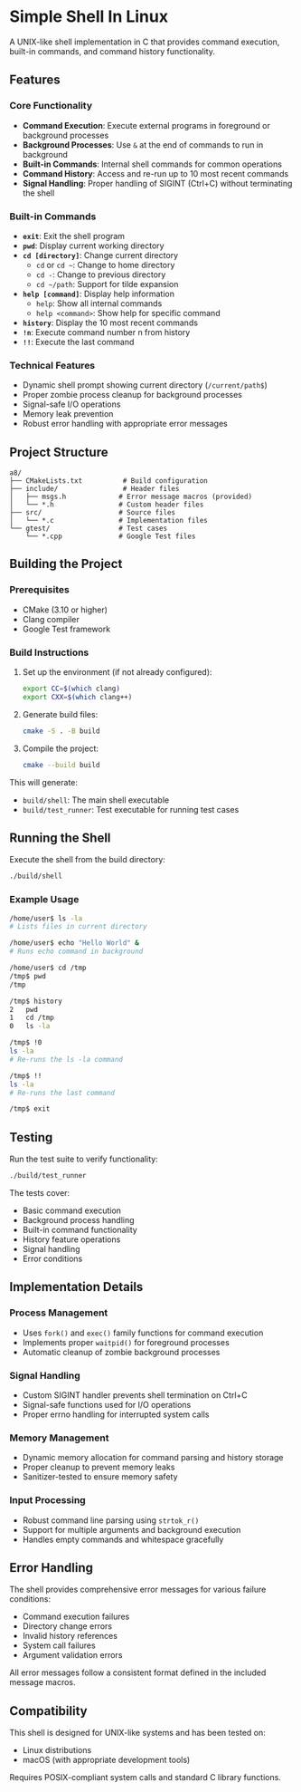 # Simple Shell In Linux

A UNIX-like shell implementation in C that provides command execution, built-in commands, and command history functionality.

## Features

### Core Functionality
- **Command Execution**: Execute external programs in foreground or background processes
- **Background Processes**: Use `&` at the end of commands to run in background
- **Built-in Commands**: Internal shell commands for common operations
- **Command History**: Access and re-run up to 10 most recent commands
- **Signal Handling**: Proper handling of SIGINT (Ctrl+C) without terminating the shell

### Built-in Commands

- **`exit`**: Exit the shell program
- **`pwd`**: Display current working directory
- **`cd [directory]`**: Change current directory
  - `cd` or `cd ~`: Change to home directory
  - `cd -`: Change to previous directory
  - `cd ~/path`: Support for tilde expansion
- **`help [command]`**: Display help information
  - `help`: Show all internal commands
  - `help <command>`: Show help for specific command
- **`history`**: Display the 10 most recent commands
- **`!n`**: Execute command number n from history
- **`!!`**: Execute the last command

### Technical Features
- Dynamic shell prompt showing current directory (`/current/path$`)
- Proper zombie process cleanup for background processes
- Signal-safe I/O operations
- Memory leak prevention
- Robust error handling with appropriate error messages

## Project Structure

```
a8/
├── CMakeLists.txt          # Build configuration
├── include/                # Header files
│   ├── msgs.h             # Error message macros (provided)
│   └── *.h                # Custom header files
├── src/                   # Source files
│   └── *.c                # Implementation files
└── gtest/                 # Test cases
    └── *.cpp              # Google Test files
```

## Building the Project

### Prerequisites
- CMake (3.10 or higher)
- Clang compiler
- Google Test framework

### Build Instructions

1. Set up the environment (if not already configured):
   ```bash
   export CC=$(which clang)
   export CXX=$(which clang++)
   ```

2. Generate build files:
   ```bash
   cmake -S . -B build
   ```

3. Compile the project:
   ```bash
   cmake --build build
   ```

This will generate:
- `build/shell`: The main shell executable
- `build/test_runner`: Test executable for running test cases

## Running the Shell

Execute the shell from the build directory:

```bash
./build/shell
```

### Example Usage

```bash
/home/user$ ls -la
# Lists files in current directory

/home/user$ echo "Hello World" &
# Runs echo command in background

/home/user$ cd /tmp
/tmp$ pwd
/tmp

/tmp$ history
2	pwd
1	cd /tmp
0	ls -la

/tmp$ !0
ls -la
# Re-runs the ls -la command

/tmp$ !!
ls -la
# Re-runs the last command

/tmp$ exit
```

## Testing

Run the test suite to verify functionality:

```bash
./build/test_runner
```

The tests cover:
- Basic command execution
- Background process handling
- Built-in command functionality
- History feature operations
- Signal handling
- Error conditions

## Implementation Details

### Process Management
- Uses `fork()` and `exec()` family functions for command execution
- Implements proper `waitpid()` for foreground processes
- Automatic cleanup of zombie background processes

### Signal Handling
- Custom SIGINT handler prevents shell termination on Ctrl+C
- Signal-safe functions used for I/O operations
- Proper errno handling for interrupted system calls

### Memory Management
- Dynamic memory allocation for command parsing and history storage
- Proper cleanup to prevent memory leaks
- Sanitizer-tested to ensure memory safety

### Input Processing
- Robust command line parsing using `strtok_r()`
- Support for multiple arguments and background execution
- Handles empty commands and whitespace gracefully

## Error Handling

The shell provides comprehensive error messages for various failure conditions:
- Command execution failures
- Directory change errors
- Invalid history references
- System call failures
- Argument validation errors

All error messages follow a consistent format defined in the included message macros.

## Compatibility

This shell is designed for UNIX-like systems and has been tested on:
- Linux distributions
- macOS (with appropriate development tools)

Requires POSIX-compliant system calls and standard C library functions.